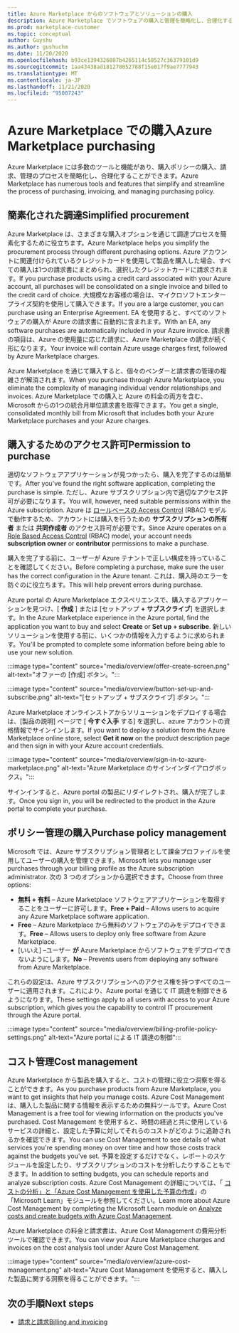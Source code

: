 ```yaml
---
title: Azure Marketplace からのソフトウェアとソリューションの購入
description: Azure Marketplace でソフトウェアの購入と管理を簡略化し、合理化するツールについて説明します。
ms.prod: marketplace-customer
ms.topic: conceptual
author: Guyshu
ms.author: gushuchm
ms.date: 11/20/2020
ms.openlocfilehash: b93ce1394326887b4265114c58527c36379101d9
ms.sourcegitcommit: 1aa43438ad181278052788f15e017f9ae7777943
ms.translationtype: MT
ms.contentlocale: ja-JP
ms.lasthandoff: 11/21/2020
ms.locfileid: "95007243"
---
```

# <a name="azure-marketplace-purchasing"></a><span data-ttu-id="1cf93-103">Azure Marketplace での購入</span><span class="sxs-lookup"><span data-stu-id="1cf93-103">Azure Marketplace purchasing</span></span>

<span data-ttu-id="1cf93-104">Azure Marketplace には多数のツールと機能があり、購入ポリシーの購入、請求、管理のプロセスを簡略化し、合理化することができます。</span><span class="sxs-lookup"><span data-stu-id="1cf93-104">Azure Marketplace has numerous tools and features that simplify and streamline the process of purchasing, invoicing, and managing purchasing policy.</span></span>

## <a name="simplified-procurement"></a><span data-ttu-id="1cf93-105">簡素化された調達</span><span class="sxs-lookup"><span data-stu-id="1cf93-105">Simplified procurement</span></span>

<span data-ttu-id="1cf93-106">Azure Marketplace は、さまざまな購入オプションを通じて調達プロセスを簡素化するために役立ちます。</span><span class="sxs-lookup"><span data-stu-id="1cf93-106">Azure Marketplace helps you simplify the procurement process through different purchasing options.</span></span> <span data-ttu-id="1cf93-107">Azure アカウントに関連付けられているクレジットカードを使用して製品を購入した場合、すべての購入は1つの請求書にまとめられ、選択したクレジットカードに請求されます。</span><span class="sxs-lookup"><span data-stu-id="1cf93-107">If you purchase products using a credit card associated with your Azure account, all purchases will be consolidated on a single invoice and billed to the credit card of choice.</span></span> <span data-ttu-id="1cf93-108">大規模なお客様の場合は、マイクロソフトエンタープライズ契約を使用して購入できます。</span><span class="sxs-lookup"><span data-stu-id="1cf93-108">If you are a large customer, you can purchase using an Enterprise Agreement.</span></span> <span data-ttu-id="1cf93-109">EA を使用すると、すべてのソフトウェアの購入が Azure の請求書に自動的に含まれます。</span><span class="sxs-lookup"><span data-stu-id="1cf93-109">With an EA, any software purchases are automatically included in your Azure invoice.</span></span> <span data-ttu-id="1cf93-110">請求書の項目は、Azure の使用量に応じた請求に、Azure Marketplace の請求が続く形になります。</span><span class="sxs-lookup"><span data-stu-id="1cf93-110">Your invoice will contain Azure usage charges first, followed by Azure Marketplace charges.</span></span>

<span data-ttu-id="1cf93-111">Azure Marketplace を通じて購入すると、個々のベンダーと請求書の管理の複雑さが解消されます。</span><span class="sxs-lookup"><span data-stu-id="1cf93-111">When you purchase through Azure Marketplace, you eliminate the complexity of managing individual vendor relationships and invoices.</span></span> <span data-ttu-id="1cf93-112">Azure Marketplace での購入と Azure の料金の両方を含む、Microsoft からの1つの統合月単位請求書を取得できます。</span><span class="sxs-lookup"><span data-stu-id="1cf93-112">You get a single, consolidated monthly bill from Microsoft that includes both your Azure Marketplace purchases and your Azure charges.</span></span>

## <a name="permission-to-purchase"></a><span data-ttu-id="1cf93-113">購入するためのアクセス許可</span><span class="sxs-lookup"><span data-stu-id="1cf93-113">Permission to purchase</span></span>

<span data-ttu-id="1cf93-114">適切なソフトウェアアプリケーションが見つかったら、購入を完了するのは簡単です。</span><span class="sxs-lookup"><span data-stu-id="1cf93-114">After you've found the right software application, completing the purchase is simple.</span></span> <span data-ttu-id="1cf93-115">ただし、Azure サブスクリプション内で適切なアクセス許可が必要になります。</span><span class="sxs-lookup"><span data-stu-id="1cf93-115">You will, however, need suitable permissions within the Azure subscription.</span></span> <span data-ttu-id="1cf93-116">Azure は [ロールベースの Access Control](https://docs.microsoft.com/azure/role-based-access-control/overview) (RBAC) モデルで動作するため、アカウントには購入を行うための **サブスクリプションの所有者** または **共同作成者** のアクセス許可が必要です。</span><span class="sxs-lookup"><span data-stu-id="1cf93-116">Since Azure operates on a [Role Based Access Control](https://docs.microsoft.com/azure/role-based-access-control/overview) (RBAC) model, your account needs **subscription owner** or **contributor** permissions to make a purchase.</span></span>

<span data-ttu-id="1cf93-117">購入を完了する前に、ユーザーが Azure テナントで正しい構成を持っていることを確認してください。</span><span class="sxs-lookup"><span data-stu-id="1cf93-117">Before completing a purchase, make sure the user has the correct configuration in the Azure tenant.</span></span> <span data-ttu-id="1cf93-118">これは、購入時のエラーを防ぐのに役立ちます。</span><span class="sxs-lookup"><span data-stu-id="1cf93-118">This will help prevent errors during purchase.</span></span>

<span data-ttu-id="1cf93-119">Azure portal の Azure Marketplace エクスペリエンスで、購入するアプリケーションを見つけ、[ **作成** ] または [セットアップ **+ サブスクライブ**] を選択します。</span><span class="sxs-lookup"><span data-stu-id="1cf93-119">In the Azure Marketplace experience in the Azure portal, find the application you want to buy and select **Create** or **Set up + subscribe**.</span></span> <span data-ttu-id="1cf93-120">新しいソリューションを使用する前に、いくつかの情報を入力するように求められます。</span><span class="sxs-lookup"><span data-stu-id="1cf93-120">You'll be prompted to complete some information before being able to use your new solution.</span></span>

:::image type="content" source="media/overview/offer-create-screen.png" alt-text="オファーの [作成] ボタン。":::

:::image type="content" source="media/overview/button-set-up-and-subscribe.png" alt-text="[セットアップ + サブスクライブ] ボタン。":::

<span data-ttu-id="1cf93-123">Azure Marketplace オンラインストアからソリューションをデプロイする場合は、[製品の説明] ページで [ **今すぐ入手** する] を選択し、azure アカウントの資格情報でサインインします。</span><span class="sxs-lookup"><span data-stu-id="1cf93-123">If you want to deploy a solution from the Azure Marketplace online store, select **Get it now** on the product description page and then sign in with your Azure account credentials.</span></span>

:::image type="content" source="media/overview/sign-in-to-azure-marketplace.png" alt-text="Azure Marketplace のサインインダイアログボックス。":::

<span data-ttu-id="1cf93-125">サインインすると、Azure portal の製品にリダイレクトされ、購入が完了します。</span><span class="sxs-lookup"><span data-stu-id="1cf93-125">Once you sign in, you will be redirected to the product in the Azure portal to complete your purchase.</span></span>

## <a name="purchase-policy-management"></a><span data-ttu-id="1cf93-126">ポリシー管理の購入</span><span class="sxs-lookup"><span data-stu-id="1cf93-126">Purchase policy management</span></span>

<span data-ttu-id="1cf93-127">Microsoft では、Azure サブスクリプション管理者として課金プロファイルを使用してユーザーの購入を管理できます。</span><span class="sxs-lookup"><span data-stu-id="1cf93-127">Microsoft lets you manage user purchases through your billing profile as the Azure subscription administrator.</span></span> <span data-ttu-id="1cf93-128">次の 3 つのオプションから選択できます。</span><span class="sxs-lookup"><span data-stu-id="1cf93-128">Choose from three options:</span></span>

- <span data-ttu-id="1cf93-129">**無料 + 有料** – Azure Marketplace ソフトウェアアプリケーションを取得することをユーザーに許可します。</span><span class="sxs-lookup"><span data-stu-id="1cf93-129">**Free + Paid** – Allows users to acquire any Azure Marketplace software application.</span></span>
- <span data-ttu-id="1cf93-130">**Free** – Azure Marketplace から無料のソフトウェアのみをデプロイできます。</span><span class="sxs-lookup"><span data-stu-id="1cf93-130">**Free** – Allows users to deploy only free software from Azure Marketplace.</span></span>
- <span data-ttu-id="1cf93-131">[いいえ] –ユーザー **が** Azure Marketplace からソフトウェアをデプロイできないようにします。</span><span class="sxs-lookup"><span data-stu-id="1cf93-131">**No** – Prevents users from deploying any software from Azure Marketplace.</span></span>

<span data-ttu-id="1cf93-132">これらの設定は、Azure サブスクリプションへのアクセス権を持つすべてのユーザーに適用されます。これにより、Azure portal を通じて IT 調達を制御できるようになります。</span><span class="sxs-lookup"><span data-stu-id="1cf93-132">These settings apply to all users with access to your Azure subscription, which gives you the capability to control IT procurement through the Azure portal.</span></span>

:::image type="content" source="media/overview/billing-profile-policy-settings.png" alt-text="Azure portal による IT 調達の制御":::

## <a name="cost-management"></a><span data-ttu-id="1cf93-134">コスト管理</span><span class="sxs-lookup"><span data-stu-id="1cf93-134">Cost management</span></span>

<span data-ttu-id="1cf93-135">Azure Marketplace から製品を購入すると、コストの管理に役立つ洞察を得ることができます。</span><span class="sxs-lookup"><span data-stu-id="1cf93-135">As you purchase products from Azure Marketplace, you want to get insights that help you manage costs.</span></span> <span data-ttu-id="1cf93-136">Azure Cost Management は、購入した製品に関する情報を表示するための無料ツールです。</span><span class="sxs-lookup"><span data-stu-id="1cf93-136">Azure Cost Management is a free tool for viewing information on the products you've purchased.</span></span> <span data-ttu-id="1cf93-137">Cost Management を使用すると、時間の経過と共に使用しているサービスの詳細と、設定した予算に対してそれらのコストがどのように追跡されるかを確認できます。</span><span class="sxs-lookup"><span data-stu-id="1cf93-137">You can use Cost Management to see details of what services you're spending money on over time and how those costs track against the budgets you've set.</span></span> <span data-ttu-id="1cf93-138">予算を設定するだけでなく、レポートのスケジュールを設定したり、サブスクリプションのコストを分析したりすることもできます。</span><span class="sxs-lookup"><span data-stu-id="1cf93-138">In addition to setting budgets, you can schedule reports and analyze subscription costs.</span></span> <span data-ttu-id="1cf93-139">Azure Cost Management の詳細については、「 [コストの分析」と「Azure Cost Management を使用した予算の作成](https://docs.microsoft.com/learn/modules/analyze-costs-create-budgets-azure-cost-management/)」の「Microsoft Learn」モジュールを参照してください。</span><span class="sxs-lookup"><span data-stu-id="1cf93-139">Learn more about Azure Cost Management by completing the Microsoft Learn module on [Analyze costs and create budgets with Azure Cost Management](https://docs.microsoft.com/learn/modules/analyze-costs-create-budgets-azure-cost-management/).</span></span>

<span data-ttu-id="1cf93-140">Azure Marketplace の料金と請求書は、Azure Cost Management の費用分析ツールで確認できます。</span><span class="sxs-lookup"><span data-stu-id="1cf93-140">You can view your Azure Marketplace charges and invoices on the cost analysis tool under Azure Cost Management.</span></span>

:::image type="content" source="media/overview/azure-cost-management.png" alt-text="Azure Cost Management を使用すると、購入した製品に関する洞察を得ることができます。":::

## <a name="next-steps"></a><span data-ttu-id="1cf93-142">次の手順</span><span class="sxs-lookup"><span data-stu-id="1cf93-142">Next steps</span></span>

- [<span data-ttu-id="1cf93-143">請求と請求</span><span class="sxs-lookup"><span data-stu-id="1cf93-143">Billing and invoicing</span></span>](billing-invoicing.md)
